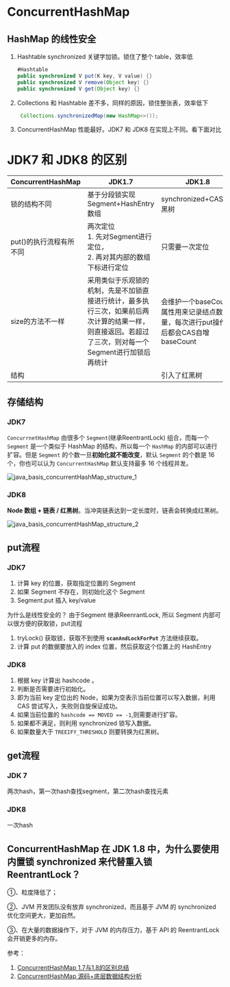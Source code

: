 # ConcurrentHashMap

## HashMap 的线性安全

1. Hashtable
   synchronized 关键字加锁。锁住了整个 table，效率低

   ```java
   #Hashtable
   public synchronized V put(K key, V value) {}
   public synchronized V remove(Object key) {}
   public synchronized V get(Object key) {}
   ```

   

2. Collections
   和 Hashtable 差不多，同样的原因，锁住整张表，效率低下

   ```java
    Collections.synchronizedMap(new HashMap<>());
   ```

3. ConcurrentHashMap
   性能最好。JDK7 和 JDK8 在实现上不同。看下面对比



# JDK7 和 JDK8 的区别



| ConcurrentHashMap       | JDK1.7                                                       | JDK1.8                                                       |
| ----------------------- | ------------------------------------------------------------ | ------------------------------------------------------------ |
| 锁的结构不同            | 基于分段锁实现Segment+HashEntry数组                          | synchronized+CAS+红黑树                                      |
| put()的执行流程有所不同 | 两次定位<br />1. 先对Segment进行定位，<br />2. 再对其内部的数组下标进行定位 | 只需要一次定位                                               |
| size的方法不一样        | 采用类似于乐观锁的机制，先是不加锁直接进行统计，最多执行三次，如果前后两次计算的结果一样，则直接返回。若超过了三次，则对每一个Segment进行加锁后再统计 | 会维护一个baseCount属性用来记录结点数量，每次进行put操作之后都会CAS自增baseCount |
| 结构                    |                                                              | 引入了红黑树                                                 |





## 存储结构

### JDK7

`ConcurrnetHashMap` 由很多个 `Segment`(继承ReentrantLock) 组合，而每一个 `Segment` 是一个类似于 HashMap 的结构，所以每一个 `HashMap` 的内部可以进行扩容。但是 `Segment` 的个数一旦**初始化就不能改变**，默认 `Segment` 的个数是 16 个，你也可以认为 `ConcurrentHashMap` 默认支持最多 16 个线程并发。

![java_basis_concurrentHashMap_structure_1](https://raw.githubusercontent.com/huan415/JavaYang/master/assets/java_basis_concurrentHashMap_structure_1.png)



### JDK8

**Node 数组 + 链表 / 红黑树**。当冲突链表达到一定长度时，链表会转换成红黑树。

![java_basis_concurrentHashMap_structure_2](https://raw.githubusercontent.com/huan415/JavaYang/master/assets/java_basis_concurrentHashMap_structure_2.png)







## put流程

### JDK7

1. 计算 key 的位置，获取指定位置的 Segment
2. 如果 Segment 不存在，则初始化这个 Segment
3. Segment.put 插入 key/value

为什么是线性安全的？
  由于Segment 继承ReenrantLock, 所以 Segment 内部可以很方便的获取锁，put流程

1. tryLock() 获取锁，获取不到使用 **`scanAndLockForPut`** 方法继续获取。
2. 计算 put 的数据要放入的 index 位置，然后获取这个位置上的 HashEntry 

### JDK8

1. 根据 key 计算出 hashcode 。
2. 判断是否需要进行初始化。
3. 即为当前 key 定位出的 Node，如果为空表示当前位置可以写入数据，利用 CAS 尝试写入，失败则自旋保证成功。
4. 如果当前位置的 `hashcode == MOVED == -1`,则需要进行扩容。
5. 如果都不满足，则利用 synchronized 锁写入数据。
6. 如果数量大于 `TREEIFY_THRESHOLD` 则要转换为红黑树。



## get流程

### JDK 7

两次hash，第一次hash查找segment，第二次hash查找元素

### JDK8

一次hash





## **ConcurrentHashMap 在 JDK 1.8 中，为什么要使用内置锁 synchronized 来代替重入锁 ReentrantLock？**

①、粒度降低了；

②、JVM 开发团队没有放弃 synchronized，而且基于 JVM 的 synchronized 优化空间更大，更加自然。

③、在大量的数据操作下，对于 JVM 的内存压力，基于 API 的 ReentrantLock 会开销更多的内存。

























参考：

1. [ConcurrentHashMap 1.7与1.8的区别总结](https://blog.csdn.net/SCUTJAY/article/details/104359923?share_token=ca53fac3-bfbc-4756-897a-ec6232b58ac3)
2. [ConcurrentHashMap 源码+底层数据结构分析](https://snailclimb.gitee.io/javaguide/#/docs/java/collection/concurrent-hash-map-source-code)